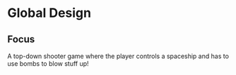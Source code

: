 # Global Design

## Focus
A top-down shooter game where the player controls a spaceship and has to use bombs to blow stuff up!

